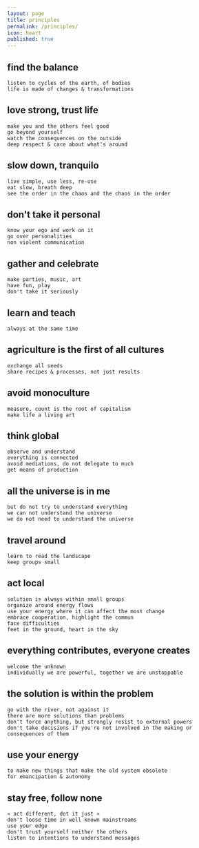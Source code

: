 ```yaml
---
layout: page
title: principles
permalink: /principles/
icon: heart
published: true
---
```


## find the balance
	listen to cycles of the earth, of bodies
	life is made of changes & transformations

## love strong, trust life
	make you and the others feel good
	go beyond yourself
	watch the consequences on the outside
	deep respect & care about what's around

## slow down, tranquilo
	live simple, use less, re-use
	eat slow, breath deep
	see the order in the chaos and the chaos in the order

## don't take it personal
	know your ego and work on it
	go over personalities
	non violent communication

## gather and celebrate
	make parties, music, art
	have fun, play
	don't take it seriously

## learn and teach
	always at the same time

## agriculture is the first of all cultures
	exchange all seeds
	share recipes & processes, not just results

## avoid monoculture
	measure, count is the root of capitalism
	make life a living art

## think global
	observe and understand
	everything is connected
	avoid mediations, do not delegate to much
	get means of production

## all the universe is in me
	but do not try to understand everything
	we can not understand the universe
	we do not need to understand the universe

## travel around
	learn to read the landscape
	keep groups small

## act local
	solution is always within small groups
	organize around energy flows
	use your energy where it can affect the most change
	embrace cooperation, highlight the commun
	face difficulties
	feet in the ground, heart in the sky

## everything contributes, everyone creates
	welcome the unknown
	individually we are powerful, together we are unstoppable

## the solution is within the problem
	go with the river, not against it
	there are more solutions than problems
	don't force anything, but strongly resist to external powers
	don't take decisions if you're not involved in the making or consequences of them

## use your energy 
	to make new things that make the old system obsolete
	for emancipation & autonomy

## stay free, follow none
	« act different, dot it just »
	don't loose time in well known mainstreams
	use your edge
	don't trust yourself neither the others
	listen to intentions to understand messages

